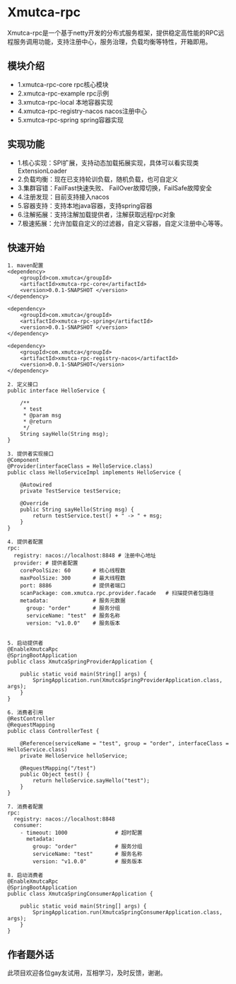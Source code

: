 # Xmutca-rpc

Xmutca-rpc是一个基于netty开发的分布式服务框架，提供稳定高性能的RPC远程服务调用功能，支持注册中心，服务治理，负载均衡等特性，开箱即用。

## 模块介绍
- 1.xmutca-rpc-core             rpc核心模块
- 2.xmutca-rpc-example          rpc示例
- 3.xmutca-rpc-local            本地容器实现
- 4.xmutca-rpc-registry-nacos   nacos注册中心
- 5.xmutca-rpc-spring           spring容器实现

## 实现功能
- 1.核心实现：SPI扩展，支持动态加载拓展实现，具体可以看实现类ExtensionLoader
- 2.负载均衡：现在已支持轮训负载，随机负载，也可自定义
- 3.集群容错：FailFast快速失败、 FailOver故障切换，FailSafe故障安全
- 4.注册发现：目前支持接入nacos
- 5.容器支持：支持本地java容器，支持spring容器
- 6.注解拓展：支持注解加载提供者，注解获取远程rpc对象
- 7.极速拓展：允许加载自定义的过滤器，自定义容器，自定义注册中心等等。

## 快速开始
```
1. maven配置
<dependency>
    <groupId>com.xmutca</groupId>
    <artifactId>xmutca-rpc-core</artifactId>
    <version>0.0.1-SNAPSHOT </version>
</dependency>

<dependency>
    <groupId>com.xmutca</groupId>
    <artifactId>xmutca-rpc-spring</artifactId>
    <version>0.0.1-SNAPSHOT </version>
</dependency>

<dependency>
    <groupId>com.xmutca</groupId>
    <artifactId>xmutca-rpc-registry-nacos</artifactId>
    <version>0.0.1-SNAPSHOT</version>
</dependency>

2. 定义接口
public interface HelloService {

    /**
     * test
     * @param msg
     * @return
     */
    String sayHello(String msg);
}

3. 提供者实现接口
@Component
@Provider(interfaceClass = HelloService.class)
public class HelloServiceImpl implements HelloService {

    @Autowired
    private TestService testService;

    @Override
    public String sayHello(String msg) {
        return testService.test() + " -> " + msg;
    }
}

4. 提供者配置
rpc:
  registry: nacos://localhost:8848 # 注册中心地址
  provider: # 提供者配置
    corePoolSize: 60       # 核心线程数
    maxPoolSize: 300       # 最大线程数
    port: 8886             # 提供者端口
    scanPackage: com.xmutca.rpc.provider.facade   # 扫描提供者包路径
    metadata:              # 服务元数据
      group: "order"       # 服务分组
      serviceName: "test"  # 服务名称
      version: "v1.0.0"    # 服务版本


5. 启动提供者
@EnableXmutcaRpc
@SpringBootApplication
public class XmutcaSpringProviderApplication {

    public static void main(String[] args) {
        SpringApplication.run(XmutcaSpringProviderApplication.class, args);
    }
}

6. 消费者引用
@RestController
@RequestMapping
public class ControllerTest {

    @Reference(serviceName = "test", group = "order", interfaceClass = HelloService.class)
    private HelloService helloService;

    @RequestMapping("/test")
    public Object test() {
        return helloService.sayHello("test");
    }
}

7. 消费者配置
rpc:
  registry: nacos://localhost:8848
  consumer:
    - timeout: 1000               # 超时配置
      metadata:
        group: "order"            # 服务分组
        serviceName: "test"       # 服务名称
        version: "v1.0.0"         # 服务版本

8. 启动消费者
@EnableXmutcaRpc
@SpringBootApplication
public class XmutcaSpringConsumerApplication {

    public static void main(String[] args) {
        SpringApplication.run(XmutcaSpringConsumerApplication.class, args);
    }
}
```

## 作者题外话

此项目欢迎各位gay友试用，互相学习，及时反馈，谢谢。